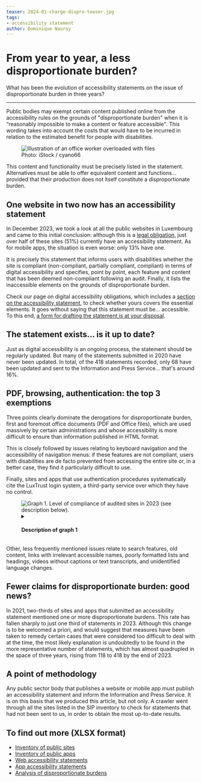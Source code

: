 ```yaml
---
teaser: 2024-01-charge-dispro-teaser.jpg
tags:
- accessibility statement
author: Dominique Nauroy
---
```


<script type="module" src="../../../../content/fr/news/2024-01-26-charge-dispro.js"></script>
<hgroup>
	<h1>From year to year, a less disproportionate burden?</h1>
	<p>What has been the evolution of accessibility statements on the issue of disproportionate burden in three years?</p>
</hgroup>
<hr>
<div class="intro">
    <p>Public bodies may exempt certain content published online from the accessibility rules on the grounds of "disproportionate burden" when it is <q>reasonably impossible to make a content or feature accessible</q>. This wording takes into account the costs that would have to be incurred in relation to the estimated benefit for people with disabilities.</p>
</div>
<figure role="group" aria-label="Photo: iStock / cyano66" class="pic">
    <img src="../../../../content/fr/news/img/2024-01-charge-dispro.jpg" alt="Illustration of an office worker overloaded with files">
    <figcaption>Photo: iStock / cyano66</figcaption>
</figure>
<p>This content and functionality must be precisely listed in the statement. Alternatives must be able to offer equivalent content and functions... provided that their production does not itself constitute a disproportionate burden.</p>
<h2>One website in two now has an accessibility statement</h2>
<p>In December 2023, we took a look at all the public websites in Luxembourg and came to this initial conclusion: although this is a <a href="https://legilux.public.lu/eli/etat/leg/loi/2019/05/28/a373/jo#art_5">legal obligation</a>, just over half of these sites (51%) currently have an accessibility statement. As for mobile apps, the situation is even worse: only 13% have one.</p>
<p>It is precisely this statement that informs users with disabilities whether the site is compliant (non-compliant, partially compliant, compliant) in terms of digital accessibility and specifies, point by point, each feature and content that has been deemed non-compliant following an audit. Finally, it lists the inaccessible elements on the grounds of disproportionate burden.</p>
<p>Check our page on digital accessibility obligations, which includes a <a href="https://accessibilite.public.lu/en/obligations.html#accessibility-statement">section on the accessibility statement</a>, to check whether yours covers the essential elements. It goes without saying that this statement must be... accessible. To this end, <a href="https://accessibilite.public.lu/en/tools/decla.html">a form for drafting the statement is at your disposal</a>.</p>
<h2>The statement exists... is it up to date?</h2>
<p>Just as digital accessibility is an ongoing process, the statement should be regularly updated. But many of the statements submitted in 2020 have never been updated. In total, of the 418 statements recorded, only 68 have been updated and sent to the Information and Press Service... that's around 16%.</p>
<h2>PDF, browsing, authentication: the top 3 exemptions</h2>
<p>Three points clearly dominate the derogations for disproportionate burden, first and foremost office documents (PDF and Office files), which are used massively by certain administrations and whose accessibility is more difficult to ensure than information published in HTML format.</p>
<p>This is closely followed by issues relating to keyboard navigation and the accessibility of navigation menus: if these features are not compliant, users with disabilities are de facto prevented from accessing the entire site or, in a better case, they find it particularly difficult to use.</p>
<p>Finally, sites and apps that use authentication procedures systematically cite the LuxTrust login system, a third-party service over which they have no control.</p>
<figure class="chart">
    <div id="dispro" class="h550">
        <img src="../../../../content/fr/news/img/2024-01-dispro-burden.svg" alt="Graph 1. Level of compliance of audited sites in 2023 (see description below).">
    </div>
    <details>
        <summary><h4>Description of graph 1</h4></summary>
        <div>
            <div class="highcharts-data-table"></div>
        </div>
        <p>This bar chart shows, in descending order, the elements most frequently mentioned as a disproportionate burden in accessibility statements, starting with office documents, keyboard navigation and authentication procedures, present in 31, 29 and 13% of statements respectively.</p>
    </details>
</figure>
<p>Other, less frequently mentioned issues relate to search features, old content, links with irrelevant accessible names, poorly formatted lists and headings, videos without captions or text transcripts, and unidentified language changes.</p>
<h2>Fewer claims for disproportionate burden: good news?</h2>
<p>In 2021, two-thirds of sites and apps that submitted an accessibility statement mentioned one or more disproportionate burdens. This rate has fallen sharply to just one third of statements in 2023. Although this change is to be welcomed a priori, and would suggest that measures have been taken to remedy certain cases that were considered too difficult to deal with at the time, the most likely explanation is undoubtedly to be found in the more representative number of statements, which has almost quadrupled in the space of three years, rising from 118 to 418 by the end of 2023.</p>
<h2>A point of methodology</h2>
<p>Any public sector body that publishes a website or mobile app must publish an accessibility statement and inform the Information and Press Service. It is on this basis that we produced this article, but not only. A crawler went through all the sites listed in the SIP inventory to check for statements that had not been sent to us, in order to obtain the most up-to-date results.</p>
<aside class="more">
    <h2>To find out more (XLSX format)</h2>
    <ul>
        <li><a href="https://data.public.lu/en/datasets/r/2c6ba70f-a41f-4c50-a224-033a94d00fa9">Inventory of public sites</a></li>
        <li><a href="https://data.public.lu/en/datasets/r/756ecd5c-75d2-49a6-9cf4-aa4c70a28f8c">Inventory of public apps</a></li>
        <li><a href="https://data.public.lu/en/datasets/r/13a50790-cb0c-431d-9f17-198decfdb584">Web accessibility statements</a></li>
        <li><a href="https://data.public.lu/en/datasets/r/6ed3e82a-0b52-4009-ba75-57c5af9b2d76">App accessibility statements</a></li>
        <li><a href="https://data.public.lu/en/datasets/analyse-de-la-charge-disproportionnee-dans-les-declarations-daccessibilite/">Analysis of disproportionate burdens</a></li>
    </ul>
</aside>